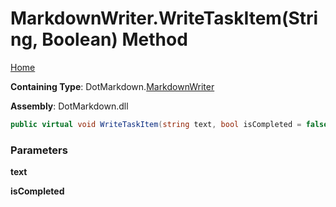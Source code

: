 # MarkdownWriter\.WriteTaskItem\(String, Boolean\) Method

[Home](../../../README.md)

**Containing Type**: DotMarkdown\.[MarkdownWriter](../README.md)

**Assembly**: DotMarkdown\.dll

```csharp
public virtual void WriteTaskItem(string text, bool isCompleted = false)
```

### Parameters

**text**

**isCompleted**